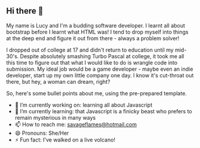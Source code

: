## Hi there 👋
My name is Lucy and I'm a budding software developer.
I learnt all about bootstrap before I learnt what HTML was! I tend to drop myself into things at the deep end and figure it out from there - always a problem solver!

I dropped out of college at 17 and didn't return to education until my mid-30's. Despite absolutely smashing Turbo Pascal at college, it took me all this time to figure out that what I would like to do is wrangle code into submission.
My ideal job would be a game developer - maybe even an indie developer, start up my own little company one day. I know it's cut-throat out there, but hey, a woman can dream, right?

So, here's some bullet points about me, using the pre-prepared template.

- 🔭 I’m currently working on: learning all about Javascript
- 🌱 I’m currently learning: that Javascript is a finicky beast who prefers to remain mysterious in many ways
- 📫 How to reach me: savageflames@hotmail.com
- 😄 Pronouns: She/Her
- ⚡ Fun fact: I've walked on a live volcano!

